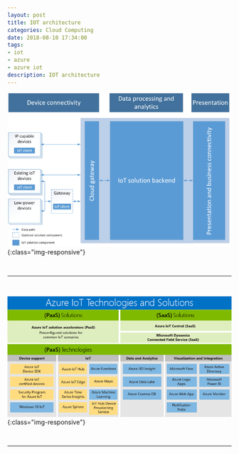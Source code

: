 ```yaml
---
layout: post
title: IOT architecture 
categories: Cloud Computing
date: 2018-08-10 17:34:00
tags:
- iot
- azure
- azure iot
description: IOT architecture 
---
```


![Azure](/img/AzureIOT/azure_iot_architecture.jpg){:class="img-responsive"} 

<br/>
<hr/>
<br/>

![Azure](/img/AzureIOT/azure_iot_solutions.jpg){:class="img-responsive"} 

<br/>
<hr/>
<br/>